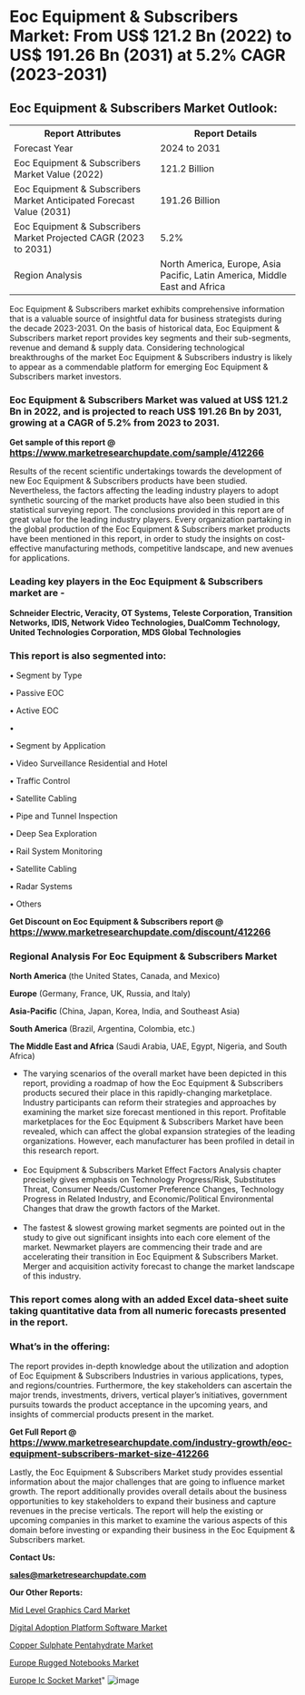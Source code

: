 # Eoc Equipment & Subscribers Market: From US$ 121.2 Bn (2022) to US$ 191.26 Bn (2031) at 5.2% CAGR (2023-2031)

<html>
<body>

<h2>Eoc Equipment & Subscribers Market Outlook:</h2>

<table>
  <tr>
    <th>Report Attributes</th>
    <th>Report Details</th>
  </tr>
  <tr>
    <td>Forecast Year</td>
    <td>2024 to 2031</td>
  </tr>
  <tr>
    <td>Eoc Equipment & Subscribers Market Value (2022)</td>
    <td>121.2 Billion</td>
  </tr>
  <tr>
    <td>Eoc Equipment & Subscribers Market Anticipated Forecast Value (2031)</td>
    <td>191.26 Billion</td>
  </tr>
  <tr>
    <td>Eoc Equipment & Subscribers Market Projected CAGR (2023 to 2031)</td>
    <td>5.2%</td>
  </tr>
  <tr>
    <td>Region Analysis</td>
    <td>North America, Europe, Asia Pacific, Latin America, Middle East and Africa</td>
  </tr>
</table>

</body>
</html>

Eoc Equipment & Subscribers market exhibits comprehensive information that is a valuable source of insightful data for business strategists during the decade 2023-2031. On the basis of historical data, Eoc Equipment & Subscribers market report provides key segments and their sub-segments, revenue and demand &amp; supply data. Considering technological breakthroughs of the market Eoc Equipment & Subscribers industry is likely to appear as a commendable platform for emerging Eoc Equipment & Subscribers market investors.

<strong><h3>Eoc Equipment & Subscribers Market was valued at US$ 121.2 Bn in 2022, and is projected to reach US$ 191.26 Bn by 2031, growing at a CAGR of 5.2% from 2023 to 2031.</h3></strong>

<strong>Get sample of this report @ <a href=https://www.marketresearchupdate.com/sample/412266><font size=3 color=#0000ff>https://www.marketresearchupdate.com/sample/412266</font></a></strong>

Results of the recent scientific undertakings towards the development of new Eoc Equipment & Subscribers products have been studied. Nevertheless, the factors affecting the leading industry players to adopt synthetic sourcing of the market products have also been studied in this statistical surveying report. The conclusions provided in this report are of great value for the leading industry players. Every organization partaking in the global production of the Eoc Equipment & Subscribers market products have been mentioned in this report, in order to study the insights on cost-effective manufacturing methods, competitive landscape, and new avenues for applications.

<strong><h3>Leading key players in the Eoc Equipment & Subscribers market are -</h3></strong>

<strong>Schneider Electric, Veracity, OT Systems, Teleste Corporation, Transition Networks, IDIS, Network Video Technologies, DualComm Technology, United Technologies Corporation, MDS Global Technologies</strong>

<strong><h3>This report is also segmented into:</h3></strong>

• Segment by Type

• Passive EOC

• Active EOC

• 

• Segment by Application

• Video Surveillance Residential and Hotel

• Traffic Control

• Satellite Cabling

• Pipe and Tunnel Inspection

• Deep Sea Exploration

• Rail System Monitoring

• Satellite Cabling

• Radar Systems

• Others

<strong>Get Discount on Eoc Equipment & Subscribers report @ <a href=https://www.marketresearchupdate.com/discount/412266><font size=3 color=#0000ff>https://www.marketresearchupdate.com/discount/412266</font></a></strong>

<strong><h3>Regional Analysis For Eoc Equipment & Subscribers Market</h3></strong>

<strong>North America</strong> (the United States, Canada, and Mexico)

<strong>Europe</strong> (Germany, France, UK, Russia, and Italy)

<strong>Asia-Pacific</strong> (China, Japan, Korea, India, and Southeast Asia)

<strong>South America</strong> (Brazil, Argentina, Colombia, etc.)

<strong>The Middle East and Africa</strong> (Saudi Arabia, UAE, Egypt, Nigeria, and South Africa)

<ul>
  <li>The varying scenarios of the overall market have been depicted in this report, providing a roadmap of how the Eoc Equipment & Subscribers products secured their place in this rapidly-changing marketplace. Industry participants can reform their strategies and approaches by examining the market size forecast mentioned in this report. Profitable marketplaces for the Eoc Equipment & Subscribers Market have been revealed, which can affect the global expansion strategies of the leading organizations. However, each manufacturer has been profiled in detail in this research report.</li><br>
  <li>Eoc Equipment & Subscribers Market Effect Factors Analysis chapter precisely gives emphasis on Technology Progress/Risk, Substitutes Threat, Consumer Needs/Customer Preference Changes, Technology Progress in Related Industry, and Economic/Political Environmental Changes that draw the growth factors of the Market.</li><br>
  <li>The fastest &amp; slowest growing market segments are pointed out in the study to give out significant insights into each core element of the market. Newmarket players are commencing their trade and are accelerating their transition in Eoc Equipment & Subscribers Market. Merger and acquisition activity forecast to change the market landscape of this industry.</li>
</ul>
<strong><h3>This report comes along with an added Excel data-sheet suite taking quantitative data from all numeric forecasts presented in the report.</h3></strong>

<strong><h3>What’s in the offering:</h3></strong> The report provides in-depth knowledge about the utilization and adoption of Eoc Equipment & Subscribers Industries in various applications, types, and regions/countries. Furthermore, the key stakeholders can ascertain the major trends, investments, drivers, vertical player’s initiatives, government pursuits towards the product acceptance in the upcoming years, and insights of commercial products present in the market.

<strong>Get Full Report @ <a href=https://www.marketresearchupdate.com/industry-growth/eoc-equipment-subscribers-market-size-412266><font size=3 color=#0000ff>https://www.marketresearchupdate.com/industry-growth/eoc-equipment-subscribers-market-size-412266</font></a></strong>

Lastly, the Eoc Equipment & Subscribers Market study provides essential information about the major challenges that are going to influence market growth. The report additionally provides overall details about the business opportunities to key stakeholders to expand their business and capture revenues in the precise verticals. The report will help the existing or upcoming companies in this market to examine the various aspects of this domain before investing or expanding their business in the Eoc Equipment & Subscribers market.

<strong>Contact Us:</strong>

<strong>sales@marketresearchupdate.com</strong>

<strong>Our Other Reports:</strong>

<a href=https://www.linkedin.com/pulse/mid-level-graphics-card-market-202-what-factors>Mid Level Graphics Card Market</a>

<a href=https://www.linkedin.com/pulse/digital-adoption-platform-software-market-current>Digital Adoption Platform Software Market</a>

<a href=https://www.linkedin.com/pulse/copper-sulphate-pentahydrate-market-size-trends>Copper Sulphate Pentahydrate Market</a>

<a href=https://www.linkedin.com/pulse/europe-rugged-notebooks-market-new-report-future>Europe Rugged Notebooks Market</a>

<a href=https://www.linkedin.com/pulse/europe-ic-socket-market-2023-pointing-capture>Europe Ic Socket Market</a>"
![image](https://github.com/Ankan-2/Market-Research-News/assets/158291571/4b823d21-c7f7-4f74-988b-6c6498d6496c)
